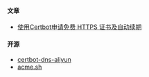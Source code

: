 #### 文章
- [使用Certbot申请免费 HTTPS 证书及自动续期](https://juejin.cn/post/7205839782381928508)

#### 开源
- [certbot-dns-aliyun](https://github.com/justjavac/certbot-dns-aliyun)
- [acme.sh](https://github.com/acmesh-official/acme.sh/wiki/%E8%AF%B4%E6%98%8E)
